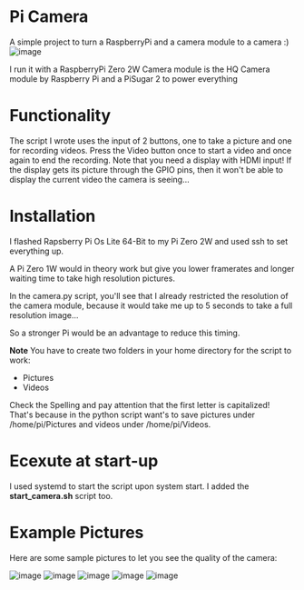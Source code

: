 # Pi Camera
A simple project to turn a RaspberryPi and a camera module to a camera :)
![image](https://github.com/l3ifk/piCamera/assets/100339546/53b89d04-5eb0-4cd8-9ffb-e1b39f3be265)

I run it with a RaspberryPi Zero 2W
Camera module is the HQ Camera module by Raspberry Pi
and a PiSugar 2 to power everything

# Functionality

The script I wrote uses the input of 2 buttons, one to take a picture and one for recording videos.
Press the Video button once to start a video and once again to end the recording.
Note that you need a display with HDMI input! 
If the display gets its picture through the GPIO pins, then it won't be able to display the current video the camera is seeing...

# Installation

I flashed Rapsberry Pi Os Lite 64-Bit to my Pi Zero 2W and used ssh to set everything up.

A Pi Zero 1W would in theory work but give you lower framerates and longer waiting time to take high resolution pictures.

In the camera.py script, you'll see that I already restricted the resolution of the camera module, because it would take me up to 5 seconds to take a full resolution image...

So a stronger Pi would be an advantage to reduce this timing.

**Note** You have to create two folders in your home directory for the script to work:

- Pictures
- Videos

Check the Spelling and pay attention that the first letter is capitalized!
That's because in the python script want's to save pictures under /home/pi/Pictures and videos under /home/pi/Videos.

# Ecexute at start-up

I used systemd to start the script upon system start. 
I added the **start_camera.sh** script too.

# Example Pictures

Here are some sample pictures to let you see the quality of the camera:

![image](https://github.com/l3ifk/piCamera/assets/100339546/b1638949-2588-4b98-88f8-a68cbbfb83f7) ![image](https://github.com/l3ifk/piCamera/assets/100339546/05c9af21-cf99-4a5e-995f-1b665bc83564) ![image](https://github.com/l3ifk/piCamera/assets/100339546/e35e6ec5-bedb-41b6-a7b4-ccd76e8d32cc) ![image](https://github.com/l3ifk/piCamera/assets/100339546/ae9fba9e-867e-41eb-9348-38d6c093e82d) ![image](https://github.com/l3ifk/piCamera/assets/100339546/aa064e5f-e08c-4c2d-9c15-243ec2720a01)
